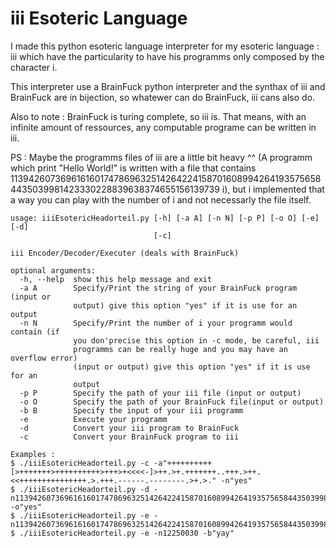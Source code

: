 # iii Esoteric Language

I made this python esoteric language interpreter for my esoteric language : iii which have the particularity to have his programms only composed by the character i.

This interpreter use a BrainFuck python interpreter and the synthax of iii and BrainFuck are in bijection, so whatewer can do BrainFuck, iii cans also do.

Also to note : BrainFuck is turing complete, so iii is. That means, with an infinite amount of ressources, any computable programe can be written in iii.

PS : Maybe the programms files of iii are a little bit heavy ^^ (A programm which print "Hello World!" is written with a file that contains 11394260736961616017478696325142642241587016089942641935756584435039981423330228839638374655156139739 i), but i implemented that a way you can play with the number of i and not necessarly the file itself.

```
usage: iiiEsotericHeadorteil.py [-h] [-a A] [-n N] [-p P] [-o O] [-e] [-d]
                                [-c]

iii Encoder/Decoder/Executer (deals with BrainFuck)

optional arguments:
  -h, --help  show this help message and exit
  -a A        Specify/Print the string of your BrainFuck program (input or
              output) give this option "yes" if it is use for an output
  -n N        Specify/Print the number of i your programm would contain (if
              you don'precise this option in -c mode, be careful, iii
              programms can be really huge and you may have an overflow error)
              (input or output) give this option "yes" if it is use for an
              output
  -p P        Specify the path of your iii file (input or output)
  -o O        Specify the path of your BrainFuck file(input or output)
  -b B        Specify the input of your iii programm
  -e          Execute your programm
  -d          Convert your iii program to BrainFuck
  -c          Convert your BrainFuck program to iii

Examples :
$ ./iiiEsotericHeadorteil.py -c -a"++++++++++[>+++++++>++++++++++>+++>+<<<<-]>++.>+.+++++++..+++.>++.<<+++++++++++++++.>.+++.------.--------.>+.>." -n"yes"
$ ./iiiEsotericHeadorteil.py -d -n11394260736961616017478696325142642241587016089942641935756584435039981423330228839638374655156139739 -o"yes"
$ ./iiiEsotericHeadorteil.py -e -n11394260736961616017478696325142642241587016089942641935756584435039981423330228839638374655156139739
$ ./iiiEsotericHeadorteil.py -e -n12250030 -b"yay"
```
